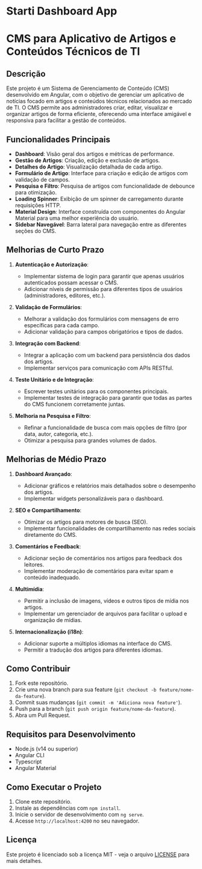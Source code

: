 # Starti Dashboard App

# CMS para Aplicativo de Artigos e Conteúdos Técnicos de TI

## Descrição

Este projeto é um Sistema de Gerenciamento de Conteúdo (CMS) desenvolvido em Angular, com o objetivo de gerenciar um aplicativo de notícias focado em artigos e conteúdos técnicos relacionados ao mercado de TI. O CMS permite aos administradores criar, editar, visualizar e organizar artigos de forma eficiente, oferecendo uma interface amigável e responsiva para facilitar a gestão de conteúdos.

## Funcionalidades Principais

- **Dashboard**: Visão geral dos artigos e métricas de performance.
- **Gestão de Artigos**: Criação, edição e exclusão de artigos.
- **Detalhes do Artigo**: Visualização detalhada de cada artigo.
- **Formulário de Artigo**: Interface para criação e edição de artigos com validação de campos.
- **Pesquisa e Filtro**: Pesquisa de artigos com funcionalidade de debounce para otimização.
- **Loading Spinner**: Exibição de um spinner de carregamento durante requisições HTTP.
- **Material Design**: Interface construída com componentes do Angular Material para uma melhor experiência do usuário.
- **Sidebar Navegável**: Barra lateral para navegação entre as diferentes seções do CMS.

## Melhorias de Curto Prazo

1. **Autenticação e Autorização**:
   - Implementar sistema de login para garantir que apenas usuários autenticados possam acessar o CMS.
   - Adicionar níveis de permissão para diferentes tipos de usuários (administradores, editores, etc.).

2. **Validação de Formulários**:
   - Melhorar a validação dos formulários com mensagens de erro específicas para cada campo.
   - Adicionar validação para campos obrigatórios e tipos de dados.

3. **Integração com Backend**:
   - Integrar a aplicação com um backend para persistência dos dados dos artigos.
   - Implementar serviços para comunicação com APIs RESTful.

4. **Teste Unitário e de Integração**:
   - Escrever testes unitários para os componentes principais.
   - Implementar testes de integração para garantir que todas as partes do CMS funcionem corretamente juntas.

5. **Melhoria na Pesquisa e Filtro**:
   - Refinar a funcionalidade de busca com mais opções de filtro (por data, autor, categoria, etc.).
   - Otimizar a pesquisa para grandes volumes de dados.

## Melhorias de Médio Prazo

1. **Dashboard Avançado**:
   - Adicionar gráficos e relatórios mais detalhados sobre o desempenho dos artigos.
   - Implementar widgets personalizáveis para o dashboard.

2. **SEO e Compartilhamento**:
   - Otimizar os artigos para motores de busca (SEO).
   - Implementar funcionalidades de compartilhamento nas redes sociais diretamente do CMS.

3. **Comentários e Feedback**:
   - Adicionar seção de comentários nos artigos para feedback dos leitores.
   - Implementar moderação de comentários para evitar spam e conteúdo inadequado.

4. **Multimídia**:
   - Permitir a inclusão de imagens, vídeos e outros tipos de mídia nos artigos.
   - Implementar um gerenciador de arquivos para facilitar o upload e organização de mídias.

5. **Internacionalização (i18n)**:
   - Adicionar suporte a múltiplos idiomas na interface do CMS.
   - Permitir a tradução dos artigos para diferentes idiomas.

## Como Contribuir

1. Fork este repositório.
2. Crie uma nova branch para sua feature (`git checkout -b feature/nome-da-feature`).
3. Commit suas mudanças (`git commit -m 'Adiciona nova feature'`).
4. Push para a branch (`git push origin feature/nome-da-feature`).
5. Abra um Pull Request.

## Requisitos para Desenvolvimento

- Node.js (v14 ou superior)
- Angular CLI
- Typescript
- Angular Material

## Como Executar o Projeto

1. Clone este repositório.
2. Instale as dependências com `npm install`.
3. Inicie o servidor de desenvolvimento com `ng serve`.
4. Acesse `http://localhost:4200` no seu navegador.

## Licença

Este projeto é licenciado sob a licença MIT - veja o arquivo [LICENSE](LICENSE) para mais detalhes.

